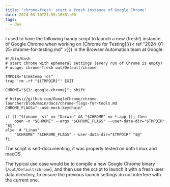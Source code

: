 ```yaml
---
title: "chrome-fresh: start a fresh instance of Google Chrome"
date: 2024-03-10T21:55:16+01:00
tags:
  - dev
---
```


I used to have the following handy script to launch a new (fresh!) instance of
Google Chrome when working on [Chrome for Testing]({{< ref
"2024-01-25-chrome-for-testing.md" >}}) in the Browser Automation team at
Google:

<!--more-->

```shell
#!/bin/bash
# start chrome with ephemeral settings (every run of Chrome is empty)
# usage: chrome-fresh out/Default/chrome

TMPDIR="$(mktemp -d)"
trap 'rm -rf "${TMPDIR}"' EXIT

CHROME="${1:-google-chrome}"; shift

# https://github.com/GoogleChrome/chrome-launcher/blob/main/docs/chrome-flags-for-tools.md
CHROME_FLAGS="--use-mock-keychain"

if [[ "$(uname -s)" == "Darwin" && "$CHROME" == *.app ]]; then
	open -n "$CHROME" --args "$CHROME_FLAGS" --user-data-dir="$TMPDIR" "$@"
else  # "Linux"
	"$CHROME" "$CHROME_FLAGS" --user-data-dir="$TMPDIR" "$@"
fi
```

The script is self-documenting, it was properly tested on both Linux and macOS.

The typical use case would be to compile a new Google Chrome binary
(`/out/Default/chrome`), and then use the script to launch it with a fresh user
data directory, to ensure the previous launch settings do not interfere with the
current one.
